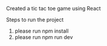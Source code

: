 Created a tic tac toe game using React

Steps to run the project

1. please run npm install
2. please run npm run dev
